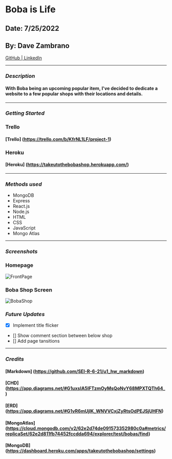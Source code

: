 # Boba is Life

## Date: 7/25/2022

## By: Dave Zambrano

[GitHub | LinkedIn](https://github.com/dzambr13)

---

### **_Description_**

#### With Boba being an upcoming popular item, I've decided to dedicate a website to a few popular shops with their locations and details.

---

### **_Getting Started_**

### Trello

#### [Trello] (https://trello.com/b/KfrNL1LF/project-1)

### Heroku

#### [Heroku] (https://takeutothebobashop.herokuapp.com/)

---

### **_Methods used_**

- MongoDB
- Express
- React.js
- Node.js
- HTML
- CSS
- JavaScript
- Mongo Atlas

---

### **_Screenshots_**

### Homepage

![FrontPage](https://cdn.discordapp.com/attachments/994991543712751756/1002559447056519188/unknown.png)

### Boba Shop Screen

![BobaShop](https://cdn.discordapp.com/attachments/994991543712751756/1002592190628905030/unknown.png)

### **_Future Updates_**

- [x] Implement title flicker
- [] Show comment section between below shop
- [] Add page tansitions

---

### **_Credits_**

#### [Markdown] (https://github.com/SEI-R-6-21/u1_hw_markdown)

#### [CHD] (https://app.diagrams.net/#G1uxsIA5IFTzmOyMsQoNvY68MPXTQTh64_)

#### [ERD] (https://app.diagrams.net/#G1vR6mUjlK_WNVVCxjZyRtsOdPEJSjUHFN)

#### [MongoAtlas] (https://cloud.mongodb.com/v2/62e2d74de091573352980c0a#metrics/replicaSet/62e2d811fb74452fccdda694/explorer/test/bobas/find)

#### [MongoDB] (https://dashboard.heroku.com/apps/takeutothebobashop/settings)
